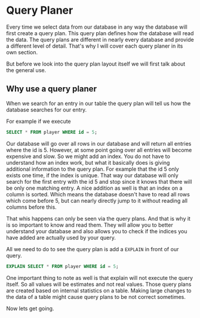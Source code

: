 # Query Planer

Every time we select data from our database in any way the database will first create a query plan. This query plan 
defines how the database will read the data. The query plans are different in nearly every database and provide a 
different level of detail. That's why I will cover each query planer in its own section.

But before we look into the query plan layout itself we will first talk about the general use.

## Why use a query planer

When we search for an entry in our table the query plan will tell us how the database searches for our entry.

For example if we execute

```sql
SELECT * FROM player WHERE id = 5;
```

Our database will go over all rows in our database and will return all entries where the id is 5. However, at some 
point going over all entries will become expensive and slow. So we might add an index. You do not have to understand 
how an index work, but what it basically does is giving additional information to the query plan. For example that 
the id 5 only exists one time, if the index is unique. That way our database will only search for the first entry 
with the id 5 and stop since it knows that there will be only one matching entry. A nice addition as well is that an 
index on a column is sorted. Which means the database doesn't have to read all rows which come before 5, but can 
nearly directly jump to it without reading all columns before this.

That whis happens can only be seen via the query plans. And that is why it is so important to know and read them. 
They will allow you to better understand your database and also allows you to check if the indices you have added 
are actually used by your query.

All we need to do to see the query plan is add a `EXPLAIN` in front of our query.

```sql
EXPLAIN SELECT * FROM player WHERE id = 5;
```

One important thing to note as well is that explain will not execute the query itself. So all values will be 
estimates and not real values. Those query plans are created based on internal statistics on a table. Making large 
changes to the data of a table might cause query plans to be not correct sometimes.

Now lets get going.
